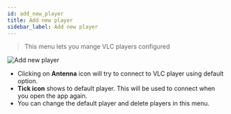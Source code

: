 ```yaml
---
id: add_new_player
title: Add new player
sidebar_label: Add new player
---
```


> This menu lets you mange VLC players configured

<div class="row">
  <div class="col">
    <img src="/vlc-docs/img/tutorial/choose_player.jpeg" alt="Add new player"></img>
  </div>
  <div class="col">
    <ul>
      <li>Clicking on <b>Antenna</b> icon will try to connect to VLC player using default option.</li>
      <li><b>Tick icon</b> shows to default player. This will be used to connect when you open the app again.</li>
      <li>You can change the default player and delete players in this menu.</li>
    </ul>
  </div>
</div>